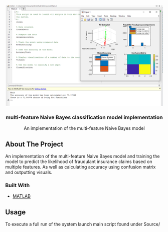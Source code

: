 

<!-- PROJECT LOGO -->
<br />
<p align="center">
  <a href="https://github.com/dannyleewalasek/DSS">
    <img src="Images/Screen1.png" alt="Logo" width="500" height="320">
  </a>

  <h3 align="center">multi-feature Naive Bayes classification model implementation</h3>

  <p align="center">
An implementation of the multi-feature Naive Bayes model
    <br />
  </p>
</p>

<!-- ABOUT THE PROJECT -->
## About The Project


An implementation of the multi-feature Naive Bayes model and training the model
to predict the likelihood of fraudulant insurance claims based on multiple features.
As well as calculating accuracy using confusion matrix and outputting visuals.


### Built With

* [MATLAB]()


<!-- USAGE EXAMPLES -->
## Usage

To execute a full run of the system launch main script found under Source/
